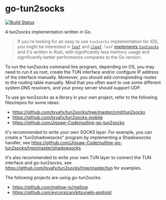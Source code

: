 # go-tun2socks

[![Build Status](https://travis-ci.com/eycorsican/go-tun2socks.svg?branch=master)](https://travis-ci.com/eycorsican/go-tun2socks)

A tun2socks implementation written in Go.

> If you're looking for an easy to use `tun2socks` implementation for iOS, you might be interested in [`leaf`](https://github.com/eycorsican/leaf) and [`ileaf`](https://github.com/eycorsican/ileaf).
> `leaf` [implements `tun2socks`](https://github.com/eycorsican/leaf/tree/master/leaf/src/proxy/tun/netstack) and it's written in Rust, with significantly less memory usage and significantly better performance compares to the Go version.

To run the tun2socks command line program, depending on OS, you may need to run it as root, create the TUN interface and/or configure IP address of the interface manually. Moreover, you should add corresponding routes to the routing table manually. Mind that you often want to use some different system DNS resolvers, and your proxy server should support UDP.

To use go-tun2socks as a library in your own project, refer to the following files/repos for some ideas:

- https://github.com/txyafx/tun2socks/tree/master/cmd/tun2socks
- https://github.com/txyafx/tun2socks-mobile
- https://github.com/Jigsaw-Code/outline-go-tun2socks

It's recommended to write your own SOCKS layer. For example, you can create a "tun2shadowsocks" program by implementing a Shadowsocks handler, see https://github.com/Jigsaw-Code/outline-go-tun2socks/tree/master/shadowsocks

It's also recommended to write your own TUN layer to connect the TUN interface and go-tun2socks, see https://github.com/txyafx/tun2socks/tree/master/tun for examples.

The following projects are using go-tun2socks:

- https://github.com/mellow-io/mellow
- https://github.com/eycorsican/kitsunebi-android
